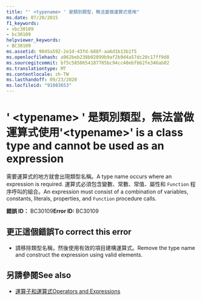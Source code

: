 ```yaml
---
title: "' <typename> ' 是類別類型，無法當做運算式使用"
ms.date: 07/20/2015
f1_keywords:
- vbc30109
- bc30109
helpviewer_keywords:
- BC30109
ms.assetid: 9845a592-2e1d-43fd-b88f-aa6d1b13b1f5
ms.openlocfilehash: a962beb238b02099b9af2b9d4a57dc20c17ff9d8
ms.sourcegitcommit: bf5c5850654187705bc94cc40ebfb62fe346ab02
ms.translationtype: MT
ms.contentlocale: zh-TW
ms.lasthandoff: 09/23/2020
ms.locfileid: "91083653"
---
```

# <a name="typename-is-a-class-type-and-cannot-be-used-as-an-expression"></a><span data-ttu-id="7e0d1-102">' \<typename> ' 是類別類型，無法當做運算式使用</span><span class="sxs-lookup"><span data-stu-id="7e0d1-102">'\<typename>' is a class type and cannot be used as an expression</span></span>

<span data-ttu-id="7e0d1-103">需要運算式的地方就會出現類型名稱。</span><span class="sxs-lookup"><span data-stu-id="7e0d1-103">A type name occurs where an expression is required.</span></span> <span data-ttu-id="7e0d1-104">運算式必須包含變數、常數、常值、屬性和 `Function` 程序呼叫的組合。</span><span class="sxs-lookup"><span data-stu-id="7e0d1-104">An expression must consist of a combination of variables, constants, literals, properties, and `Function` procedure calls.</span></span>  
  
 <span data-ttu-id="7e0d1-105">**錯誤 ID：** BC30109</span><span class="sxs-lookup"><span data-stu-id="7e0d1-105">**Error ID:** BC30109</span></span>  
  
## <a name="to-correct-this-error"></a><span data-ttu-id="7e0d1-106">更正這個錯誤</span><span class="sxs-lookup"><span data-stu-id="7e0d1-106">To correct this error</span></span>  
  
- <span data-ttu-id="7e0d1-107">請移除類型名稱，然後使用有效的項目建構運算式。</span><span class="sxs-lookup"><span data-stu-id="7e0d1-107">Remove the type name and construct the expression using valid elements.</span></span>  
  
## <a name="see-also"></a><span data-ttu-id="7e0d1-108">另請參閱</span><span class="sxs-lookup"><span data-stu-id="7e0d1-108">See also</span></span>

- [<span data-ttu-id="7e0d1-109">運算子和運算式</span><span class="sxs-lookup"><span data-stu-id="7e0d1-109">Operators and Expressions</span></span>](../programming-guide/language-features/operators-and-expressions/index.md)
